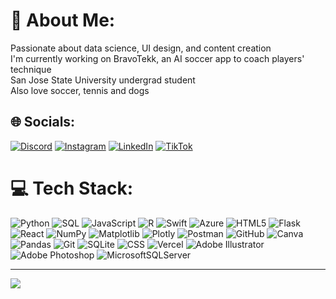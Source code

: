# 💫 About Me:
Passionate about data science, UI design, and content creation<br>I'm currently working on BravoTekk, an AI soccer app to coach players' technique<br>San Jose State University undergrad student<br>Also love soccer, tennis and dogs


## 🌐 Socials:
[![Discord](https://img.shields.io/badge/Discord-%237289DA.svg?logo=discord&logoColor=white)](https://discord.gg/conk11n) [![Instagram](https://img.shields.io/badge/Instagram-%23E4405F.svg?logo=Instagram&logoColor=white)](https://instagram.com/conklinofficial) [![LinkedIn](https://img.shields.io/badge/LinkedIn-%230077B5.svg?logo=linkedin&logoColor=white)](https://linkedin.com/in/joshua-conklin) [![TikTok](https://img.shields.io/badge/TikTok-%23000000.svg?logo=TikTok&logoColor=white)](https://tiktok.com/@conklinofficial) 

# 💻 Tech Stack:
![Python](https://img.shields.io/badge/python-3670A0?style=for-the-badge&logo=python&logoColor=ffdd54) ![SQL](https://img.shields.io/badge/sql-4479A1?style=for-the-badge&logo=sql&logoColor=white) ![JavaScript](https://img.shields.io/badge/javascript-F7DF1E?style=for-the-badge&logo=javascript&logoColor=black) ![R](https://img.shields.io/badge/r-%23276DC3.svg?style=for-the-badge&logo=r&logoColor=white) ![Swift](https://img.shields.io/badge/swift-F54A2A?style=for-the-badge&logo=swift&logoColor=white) ![Azure](https://img.shields.io/badge/azure-%230072C6.svg?style=for-the-badge&logo=microsoftazure&logoColor=white) ![HTML5](https://img.shields.io/badge/html5-%23E34F26.svg?style=for-the-badge&logo=html5&logoColor=white) ![Flask](https://img.shields.io/badge/flask-000000?style=for-the-badge&logo=flask&logoColor=white) ![React](https://img.shields.io/badge/react-61DAFB?style=for-the-badge&logo=react&logoColor=white) ![NumPy](https://img.shields.io/badge/numpy-%23013243.svg?style=for-the-badge&logo=numpy&logoColor=white) ![Matplotlib](https://img.shields.io/badge/Matplotlib-%23ffffff.svg?style=for-the-badge&logo=Matplotlib&logoColor=black) ![Plotly](https://img.shields.io/badge/Plotly-%233F4F75.svg?style=for-the-badge&logo=plotly&logoColor=white) ![Postman](https://img.shields.io/badge/postman-FF6C37?style=for-the-badge&logo=postman&logoColor=white) ![GitHub](https://img.shields.io/badge/github-%23121011.svg?style=for-the-badge&logo=github&logoColor=white) ![Canva](https://img.shields.io/badge/Canva-%2300C4CC.svg?style=for-the-badge&logo=Canva&logoColor=white) ![Pandas](https://img.shields.io/badge/pandas-%23150458.svg?style=for-the-badge&logo=pandas&logoColor=white) ![Git](https://img.shields.io/badge/git-%23F05033.svg?style=for-the-badge&logo=git&logoColor=white) ![SQLite](https://img.shields.io/badge/sqlite-003B57?style=for-the-badge&logo=sqlite&logoColor=white) ![CSS](https://img.shields.io/badge/css-1572B6?style=for-the-badge&logo=css3&logoColor=white) ![Vercel](https://img.shields.io/badge/vercel-000000?style=for-the-badge&logo=vercel&logoColor=white) ![Adobe Illustrator](https://img.shields.io/badge/adobe%20illustrator-%23FF9A00.svg?style=for-the-badge&logo=adobe%20illustrator&logoColor=white) ![Adobe Photoshop](https://img.shields.io/badge/adobe%20photoshop-%2331A8FF.svg?style=for-the-badge&logo=adobe%20photoshop&logoColor=white) ![MicrosoftSQLServer](https://img.shields.io/badge/Microsoft%20SQL%20Server-CC2927?style=for-the-badge&logo=microsoft%20sql%20server&logoColor=white)



---
[![](https://visitcount.itsvg.in/api?id=joshuaconk14&icon=0&color=0)](https://visitcount.itsvg.in)

<!-- Proudly created with GPRM ( https://gprm.itsvg.in ) -->
